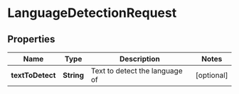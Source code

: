 
# LanguageDetectionRequest

## Properties
Name | Type | Description | Notes
------------ | ------------- | ------------- | -------------
**textToDetect** | **String** | Text to detect the language of |  [optional]



